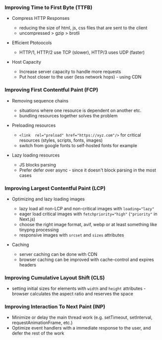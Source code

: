 ### Improving Time to First Byte (TTFB)

- Compress HTTP Responses

  - reducing the size of html, js, css files that are sent to the client
  - uncompressed > gzip > brotli

- Efficient Ptotoocols

  - HTTP/1, HTTP/2 use TCP (slower), HTTP/3 uses UDP (faster)

- Host Capacity
  - Increase server capacity to handle more requests
  - Put host closer to the user (less network hops) - using CDN

### Improving First Contentful Paint (FCP)

- Removing sequence chains

  - situations where one resource is dependent on another etc.
  - bundling resources together solves the problem

- Preloading resources

  - `<link  rel="preload" href="https://xyz.com"/>` for critical resources (styles, scripts, fonts, images)
  - switch from google fonts to self-hosted fonts for example

- Lazy loading resources
  - JS blocks parsing
  - Prefer defer over async - since it doesn't block parsing in the most cases

### Improving Largest Contentful Paint (LCP)

- Optimizing and lazy loading images

  - lazy load all non-LCP and non-critical images with `loading="lazy"`
  - eager load critical images with `fetchpriority="high"` (`"priority"` in Next.js)
  - choose the right image format, avif, webp or at least something like tinypng processing
  - responsive images with `srcset` and `sizes` attributes

- Caching
  - server caching can be done with CDN
  - browser caching can be improved with cache-control and expires headers

### Improving Cumulative Layout Shift (CLS)

- setting initial sizes for elements with `width` and `height` attributes - browser calculates the aspect ratio and reserves the space

### Improving Interaction To Next Paint (INP)

- Minimize or delay the main thread work (e.g. setTimeout, setInterval, requestAnimationFrame, etc.)
- Optimize event handlers with a immediate response to the user, and defer the rest of the work
